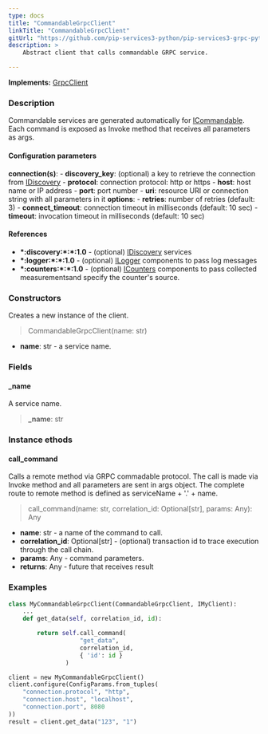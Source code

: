 ```yaml
---
type: docs
title: "CommandableGrpcClient"
linkTitle: "CommandableGrpcClient"
gitUrl: "https://github.com/pip-services3-python/pip-services3-grpc-python"
description: > 
    Abstract client that calls commandable GRPC service.

---
```


**Implements:** [GrpcClient](../grpc_client)

### Description

Commandable services are generated automatically for [ICommandable](../../../commons/commands/icommandable). Each command is exposed as Invoke method that receives all parameters as args.

#### Configuration parameters

**connection(s)**:
    - **discovery_key**: (optional) a key to retrieve the connection from [IDiscovery](../../../components/connect/idiscovery)
    - **protocol**: connection protocol: http or https
    - **host**: host name or IP address
    - **port**: port number
    - **uri**: resource URI or connection string with all parameters in it
**options**:
    - **retries**: number of retries (default: 3)
    - **connect_timeout**: connection timeout in milliseconds (default: 10 sec)
    - **timeout**: invocation timeout in milliseconds (default: 10 sec)

#### References
- **\*:discovery:\*:\*:1.0** - (optional) [IDiscovery](../../../components/connect/idiscovery) services
- **\*:logger:\*:\*:1.0** - (optional) [ILogger](../../../components/log/ilogger) components to pass log messages
- **\*:counters:\*:\*:1.0** - (optional) [ICounters](../../../components/count/icounters) components to pass collected measurementsand specify the counter's source.

### Constructors

Creates a new instance of the client.

> CommandableGrpcClient(name: str)

- **name**: str - a service name.


### Fields

<span class="hide-title-link">

#### _name
A service name.
> **_name**: str

</span>


### Instance ethods

#### call_command
Calls a remote method via GRPC commadable protocol.
The call is made via Invoke method and all parameters are sent in args object.
The complete route to remote method is defined as serviceName + '.' + name.

> call_command(name: str, correlation_id: Optional[str], params: Any): Any

- **name**: str - a name of the command to call.
- **correlation_id**: Optional[str] - (optional) transaction id to trace execution through the call chain.
- **params**: Any - command parameters.
- **returns**: Any - future that receives result



### Examples

```python
class MyCommandableGrpcClient(CommandableGrpcClient, IMyClient):
    ...
    def get_data(self, correlation_id, id):

        return self.call_command(
                    "get_data",
                    correlation_id,
                    { 'id': id }
                )

client = new MyCommandableGrpcClient()
client.configure(ConfigParams.from_tuples(
    "connection.protocol", "http",
    "connection.host", "localhost",
    "connection.port", 8080
))
result = client.get_data("123", "1")
```
